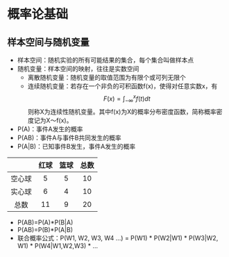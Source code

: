 # 概率论基础
## 样本空间与随机变量

* 样本空间：随机实验的所有可能结果的集合，每个集合叫做样本点
* 随机变量：样本空间的映射，往往是实数空间
    * 离散随机变量：随机变量的取值范围为有限个或可列无限个
    * 连续随机变量：若存在一个非负的可积函数f(x)，使得对任意实数x，有  
    $$F(x)=\int^x_{-\infty}{f(t)dt}$$ 
    则称X为连续性随机变量。其中f(x)为X的概率分布密度函数，简称概率密度记为X～f(x)。
* P(A)：事件A发生的概率
* P(AB)：事件A与事件B共同发生的概率
* P(A|B)：已知事件B发生，事件A发生的概率


| |红球 |篮球 |总数 |
|:---:|:---:|:---:|:---:|
|空心球 |5 |5 |10 |
|实心球 |6 |4 |10 |
|总数 |11 |9 |20 |

* P(AB)=P(A)*P(B|A)
* P(AB)=P(B)*P(A|B)
* 联合概率公式：P(W1, W2, W3, W4 ...) = P(W1) * P(W2|W1) * P(W3|W2, W1) * P(W4|W1,W2,W3) * ...